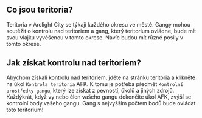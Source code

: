 ## Co jsou teritoria?

Teritoria v Arclight City se týkají každého okresu ve městě. Gangy mohou soutěžit o kontrolu nad teritoriem a gang, který teritorium ovládne, bude mít svou vlajku vyvěšenou v tomto okrese. Navíc budou mít různé posily v tomto okrese.

## Jak získat kontrolu nad teritoriem?

Abychom získali kontrolu nad teritoriem, jděte na stránku teritoria a klikněte na úkol `Kontrola teritoria` AFK. K tomu je potřeba předmět `Kontrolní prostředky gangu`, který lze získat z pevností, úkolů a jiných zdrojů. Každýkrát, když vy nebo člen vašeho gangu dokončíte úkol AFK, zvýší se kontrolní body vašeho gangu. Gang s nejvyšším počtem bodů bude ovládat toto teritorium!
